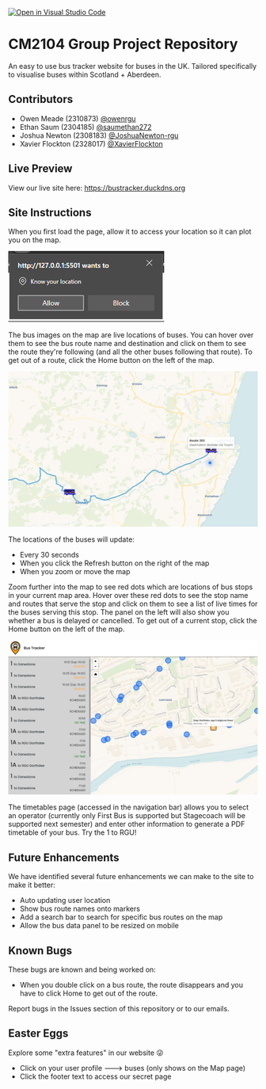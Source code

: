 [![Open in Visual Studio Code](https://classroom.github.com/assets/open-in-vscode-2e0aaae1b6195c2367325f4f02e2d04e9abb55f0b24a779b69b11b9e10269abc.svg)](https://classroom.github.com/online_ide?assignment_repo_id=15957512&assignment_repo_type=AssignmentRepo)

# CM2104 Group Project Repository

An easy to use bus tracker website for buses in the UK. Tailored specifically to visualise buses within Scotland + Aberdeen.

## Contributors

- Owen Meade (2310873) [@owenrgu](https://github.com/owenrgu)
- Ethan Saum (2304185) [@saumethan272](https://github.com/saumethan272)
- Joshua Newton (2308183) [@JoshuaNewton-rgu](https://github.com/JoshuaNewton-rgu)
- Xavier Flockton (2328017) [@XavierFlockton](https://github.com/XavierFlockton)

## Live Preview

View our live site here: https://bustracker.duckdns.org

## Site Instructions

When you first load the page, allow it to access your location so it can plot you on the map. 

![alt text](tutorial-1.png)

The bus images on the map are live locations of buses. You can hover over them to see the bus route name and destination and click on them to see the route they're following (and all the other buses following that route). To get out of a route, click the Home button on the left of the map.

![alt text](tutorial-2.png)

The locations of the buses will update:
- Every 30 seconds
- When you click the Refresh button on the right of the map
- When you zoom or move the map

Zoom further into the map to see red dots which are locations of bus stops in your current map area. Hover over these red dots to see the stop name and routes that serve the stop and click on them to see a list of live times for the buses serving this stop. The panel on the left will also show you whether a bus is delayed or cancelled. To get out of a current stop, click the Home button on the left of the map.

![alt text](tutorial-3.png)

The timetables page (accessed in the navigation bar) allows you to select an operator (currently only First Bus is supported but Stagecoach will be supported next semester) and enter other information to generate a PDF timetable of your bus. Try the 1 to RGU!

## Future Enhancements

We have identified several future enhancements we can make to the site to make it better:

- Auto updating user location
- Show bus route names onto markers
- Add a search bar to search for specific bus routes on the map
- Allow the bus data panel to be resized on mobile

## Known Bugs

These bugs are known and being worked on:

- When you double click on a bus route, the route disappears and you have to click Home to get out of the route.

Report bugs in the Issues section of this repository or to our emails.

## Easter Eggs

Explore some "extra features" in our website 😜
- Click on your user profile ---> buses (only shows on the Map page)
- Click the footer text to access our secret page

